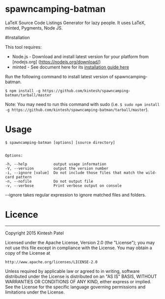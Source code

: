 # spawncamping-batman
LaTeX Source Code Listings Generator for lazy people. It uses LaTeX, minted, Pygments, Node JS.


#Installation

This tool requires:

* Node.js - Download and install latest version for your platform from [nodejs.org] (https://nodejs.org/download/)
* minted - See document here for its [installation guide here](https://github.com/gpoore/minted/blob/master/source/minted.pdf)

Run the following command to install latest version of spawncamping-batman.

    $ npm install -g https://github.com/kintesh/spawncamping-batman/tarball/master

Note: You may need to run this command with sudo (i.e. `$ sudo npm install -g https://github.com/kintesh/spawncamping-batman/tarball/master`).


# Usage

    $ spawncamping-batman [options] [source directory]
    
    
    Options:
    
    -h, --help            output usage information
    -V, --version         output the version number
    -i, --ignore [value]  Do not include those files that match the wild-card pattern
    -n, --nofile          Do not output file
    -v, --verbose         Print verbose output on console

--ignore takes regular expression to ignore matched files and folders.


# Licence
---------
Copyright 2015 Kintesh Patel

Licensed under the Apache License, Version 2.0 (the "License");
you may not use this file except in compliance with the License.
You may obtain a copy of the License at

    http://www.apache.org/licenses/LICENSE-2.0

Unless required by applicable law or agreed to in writing, software
distributed under the License is distributed on an "AS IS" BASIS,
WITHOUT WARRANTIES OR CONDITIONS OF ANY KIND, either express or implied.
See the License for the specific language governing permissions and
limitations under the License.